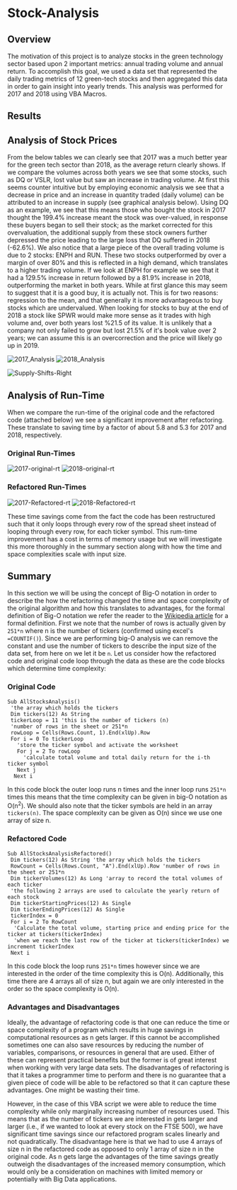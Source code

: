 # Stock-Analysis


## Overview
The motivation of this project is to analyze stocks in the green technology sector based upon 2 important metrics: annual trading volume and annual return. To accomplish this goal, we used a data set that represented the daily trading metrics of 12 green-tech stocks and then aggregated this data in order to gain insight into yearly trends. This analysis was performed for 2017 and 2018 using VBA Macros.

## Results
## Analysis of Stock Prices
From the below tables we can clearly see that 2017 was a much better year for the green tech sector than 2018, as the average return clearly shows. If we compare the volumes across both years we see that some stocks, such as DQ or VSLR, lost value but saw an increase in trading volume. At first this seems counter intuitive but by employing economic analysis we see that a decrease in price and an increase in quantity traded (daily volume) can be attributed to an increase in supply (see graphical analysis below). Using DQ as an example, we see that this means those who bought the stock in 2017 thought the 199.4% increase meant the stock was over-valued, in response these buyers began to sell their stock; as the market corrected for this overvaluation, the additional supply from these stock owners further depressed the price leading to the large loss that DQ suffered in 2018 (-62.6%). We also notice that a large piece of the overall trading volume is due to 2 stocks: ENPH and RUN. These two stocks outperformed by over a margin of over 80% and this is reflected in a high demand, which translates to a higher trading volume. If we look at ENPH for example we see that it had a 129.5% increase in return followed by a 81.9% increase in 2018, outperforming the market in both years. While at first glance this may seem to suggest that it is a good buy, it is actually not. This is for two reasons: regression to the mean, and that generally it is more advantageous to buy stocks which are undervalued. When looking for stocks to buy at the end of 2018 a stock like SPWR would make more sense as it trades with high volume and, over both years lost %21.5 of its value. It is unlikely that a company not only failed to grow but lost 21.5% of it's book value over 2 years; we can assume this is an overcorrection and the price will likely go up in 2019.

![2017_Analysis](./Resources/Analysis_2017.png) ![2018_Analysis](./Resources/Analysis_2018.png)

![Supply-Shifts-Right](./Resources/Supply-to-R.png)

## Analysis of Run-Time
When we compare the run-time of the original code and the refactored code (attached below) we see a significant improvement after refactoring. These translate to saving time by a factor of about 5.8 and 5.3 for 2017 and 2018, respectively. 

### Original Run-Times
![2017-original-rt](./Resources/Original_2017.png) ![2018-original-rt](./Resources/Original_2018.png)
### Refactored Run-Times
![2017-Refactored-rt](./Resources/VBA_Challenge_2017.png) ![2018-Refactored-rt](./Resources/VBA_Challenge_2018.png)

These time savings come from the fact the code has been restructured such that it only loops through every row of the spread sheet instead of looping through every row, for each ticker symbol. This rum-time improvement has a cost in terms of memory usage but we will investigate this more thoroughly in the summary section along with how the time and space complexities scale with input size.

## Summary
In this section we will be using the concept of Big-O notation in order to describe the how the refactoring changed the time and space complexity of the original algorithm and how this translates to advantages, for the formal definition of Big-O notation we refer the reader to the [Wikipedia article](https://en.wikipedia.org/wiki/Big_O_notation#Formal_definition) for a formal definition. First we note that the number of rows is actually given by `251*n` where n is the number of tickers (confirmed using excel's `=COUNTIF()`). Since we are performing big-O analysis we can remove the constant and use the number of tickers to describe the input size of the data set, from here on we let it be `n`. Let us consider how the  refactored code and original code loop through the data as these are the code blocks which determine time complexity:
 
 ### Original Code
 ```vba
 Sub AllStocksAnalysis()
  'the array which holds the tickers
  Dim tickers(12) As String 
  tickerLoop = 11 'this is the number of tickers (n)
  'number of rows in the sheet or 251*n
  rowLoop = Cells(Rows.Count, 1).End(xlUp).Row 
  For i = 0 To tickerLoop
    'store the ticker symbol and activate the worksheet
    For j = 2 To rowLoop
      'calculate total volume and total daily return for the i-th ticker symbol
    Next j
   Next i
 ```
 In this code block the outer loop runs n times and the inner loop runs `251*n` times this means that the time complexity can be given in big-O notation as O(n<sup>2</sup>). We should also note that the ticker symbols are held in an array `tickers(n)`. The space complexity can be given as O(n) since we use one array of size n.
 
### Refactored Code
```vba
Sub AllStocksAnalysisRefactored()
 Dim tickers(12) As String 'the array which holds the tickers
 RowCount = Cells(Rows.Count, "A").End(xlUp).Row 'number of rows in the sheet or 251*n
 Dim tickerVolumes(12) As Long 'array to record the total volumes of each ticker
 'the following 2 arrays are used to calculate the yearly return of each stock
 Dim tickerStartingPrices(12) As Single 
 Dim tickerEndingPrices(12) As Single
 tickerIndex = 0 
 For i = 2 To RowCount
  'Calculate the total volume, starting price and ending price for the ticker at tickers(tickerIndex)
  'when we reach the last row of the ticker at tickers(tickerIndex) we increment tickerIndex
 Next i
```
 In this code block the loop runs `251*n` times however since we are interested in the order of the time complexity this is O(n). Additionally, this time there are 4 arrays all of size n, but again we are only interested in the order so the space complexity is O(n).
 
 ### Advantages and Disadvantages
  Ideally, the advantage of refactoring code is that one can reduce the time or space complexity of a program which results in huge savings in computational resources as n gets larger. If this cannot be accomplished sometimes one can also save resources by reducing the number of variables, comparisons, or resources in general that are used. Either of these can represent practical benefits but the former is of great interest when working with very large data sets. The disadvantages of refactoring is that it takes a programmer time to perform and there is no guarantee that a given piece of code will be able to be refactored so that it can capture these advantages. One might be wasting their time.
  
  However, in the case of this VBA script we were able to reduce the time complexity while only marginally increasing number of resources used. This means that as the number of tickers we are interested in gets larger and larger (i.e., if we wanted to look at every stock on the FTSE 500), we have significant time savings since our refactored program scales linearly and not quadratically. The disadvantage here is that we had to use 4 arrays of size n in the refactored code as opposed to only 1 array of size n in the original code. As n gets large the advantages of the time savings greatly outweigh the disadvantages of the increased memory consumption, which would only be a consideration on machines with limited memory or potentially with Big Data applications.
